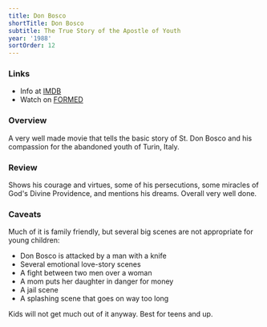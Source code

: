 ```yaml
---
title: Don Bosco
shortTitle: Don Bosco
subtitle: The True Story of the Apostle of Youth
year: '1988'
sortOrder: 12
---
```


### Links

* Info at [IMDB](https://www.imdb.com/title/tt0095051/)
* Watch on [FORMED](https://watch.formed.org/don-bosco-the-true-story-of-the-apostle-of-youth)

### Overview

A very well made movie that tells the basic story of St. Don Bosco and his compassion for the abandoned youth of Turin, Italy.

### Review

Shows his courage and virtues, some of his persecutions, some miracles of God's Divine Providence, and mentions his dreams. Overall very well done.

### Caveats

Much of it is family friendly, but several big scenes are not appropriate for young children:

* Don Bosco is attacked by a man with a knife
* Several emotional love-story scenes
* A fight between two men over a woman
* A mom puts her daughter in danger for money
* A jail scene
* A splashing scene that goes on way too long

Kids will not get much out of it anyway. Best for teens and up.
